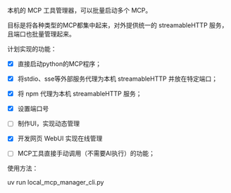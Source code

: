 本机的 MCP 工具管理器，可以批量启动多个 MCP。

目标是将各种类型的MCP都集中起来，对外提供统一的 streamableHTTP 服务，且端口也批量管理起来。



计划实现的功能：

- [x] 直接启动python的MCP程序；
- [x] 将stdio、sse等外部服务代理为本机 streamableHTTP 并放在特定端口；
- [x] 将 npm 代理为本机 streamableHTTP 服务；
- [x] 设置端口号
- [ ] 制作UI，实现动态管理
- [x] 开发网页 WebUI 实现在线管理
- [ ] MCP工具直接手动调用（不需要AI执行）的功能；



使用方法：

uv run local_mcp_manager_cli.py



